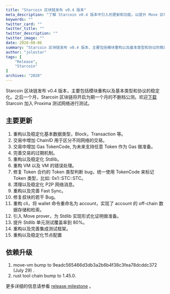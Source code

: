 ```yaml
---
title: "Starcoin 区块链发布 v0.4 版本"
meta_description: "了解 Starcoin v0.4 版本中引入的更新和功能，以提升 Move 区块链的性能。"
keywords: ""
twitter_card: ""
twitter_title: ""
twitter_description: ""
twitter_image: ""
date: 2020-08-06
summary: "Starcoin 区块链发布 v0.4 版本，主要包括模块重构以及基本类型和协议的稳定化。之后一个月，Starcoin 区块链将开启为期一个月的不删档公测。欢迎下载 Starcoin 加入 Proxima 测试网络进行测试。"
author: "jolestar"
tags: [
    "Release",
    "Starcoin"
]
archives: "2020"
---
```


Starcoin 区块链发布 v0.4 版本，主要包括模块重构以及基本类型和协议的稳定化。之后一个月，Starcoin 区块链将开启为期一个月的不删档公测。欢迎[下载](https://github.com/starcoinorg/starcoin/releases/) Starcoin 加入 Proxima 测试网络进行测试。 

## 主要更新

1. 重构以及稳定化基本数据类型，Block，Transaction 等。
2. 交易中增加 ChainID 用于区分不同网络的交易。
3. 交易中增加 Gas TokenCode, 为未来支持任意 Token 作为 Gas 做准备。 
4. 完善交易的过期机制。
5. 重构以及稳定化 Stdlib。
6. 重构 VM 以及 VM 的错误处理。
7. 修复 Token 合约的 Token 类型判断 bug，统一使用 TokenCode 来标记 Token 类型，比如: 0x1::STC::STC。
8. 清理以及稳定化 P2P 网络消息。
9. 重构以及完善 Fast Sync。
10. 修复叔块的若干 Bug。
11. 重构 cli，将 wallet 命令重命名为 account，实现了 account 的 off-chain 数据存储和检索。
12. 引入 Move prover，为 Stdlib 实现形式化证明做准备。
13. 提升 Stdlib 单元测试覆盖率到 80%。
14. 重构以及完善集成测试框架。
15. 重构以及稳定化节点配置

## 依赖升级

1. move-vm bump to 9eadc565466d3db3a2b6b4f38c3fea78dcddc372 (July 29) .
2. rust tool chain bump to 1.45.0.

更多详细的信息请参看 [release milestone](https://github.com/starcoinorg/starcoin/milestone/9) 。
